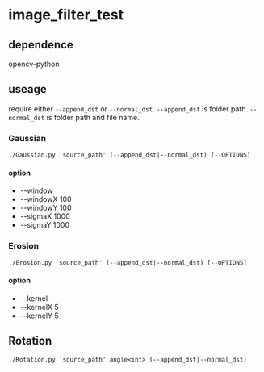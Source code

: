 # image_filter_test
## dependence
opencv-python
## useage
require either `--append_dst` or `--normal_dst`.
`--append_dst` is folder path.
`--normal_dst` is folder path and file name.
### Gaussian
`./Gaussian.py 'source_path' (--append_dst|--normal_dst) [--OPTIONS]`
#### option
+ --window
+ --windowX 100
+ --windowY 100
+ --sigmaX 1000
+ --sigmaY 1000
### Erosion
`./Erosion.py 'source_path' (--append_dst|--normal_dst) [--OPTIONS]`
#### option
+ --kernel
+ --kernelX 5
+ --kernelY 5
## Rotation
`./Rotation.py 'source_path' angle<int> (--append_dst|--normal_dst)`
